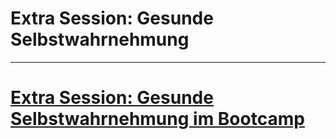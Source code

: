<!-- _class: big-headline nemo -->

# Extra Session: Gesunde Selbstwahrnehmung

---

# [Extra Session: Gesunde Selbstwahrnehmung im Bootcamp](https://docs.google.com/presentation/d/1IWUW0I5RMKWn6CwCuwrCjKbBTmfQgKI41nx65gpY-DI/edit#slide=id.g13223bcd3ae_0_0)
